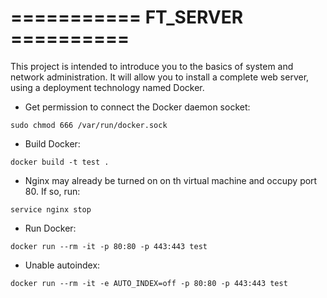 # =========== FT_SERVER ==========

This project is intended to introduce you to the basics of system and network administration. It will allow you to install a complete web server, using a deployment technology named Docker.

* Get permission to connect the Docker daemon socket:
```
sudo chmod 666 /var/run/docker.sock
```

* Build Docker:
```
docker build -t test .
```

* Nginx may already be turned on on th virtual machine and occupy port 80. If so, run:
```
service nginx stop
```

* Run Docker:
```
docker run --rm -it -p 80:80 -p 443:443 test
```

* Unable autoindex:
```
docker run --rm -it -e AUTO_INDEX=off -p 80:80 -p 443:443 test
```